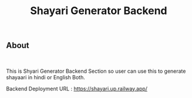 <h1 align="center">Shayari Generator Backend</h1>

<br>

## About

<br>

This is Shyari Generator Backend Section so user can use this to generate shayaari in hindi or English Both.

Backend Deployment URL : https://shayari.up.railway.app/